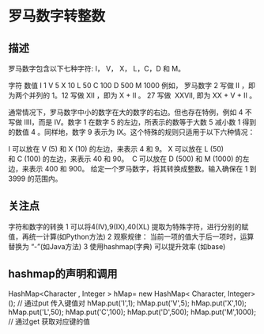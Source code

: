 # 罗马数字转整数

## 描述

罗马数字包含以下七种字符: I， V， X， L，C，D 和 M。

字符          数值
I             1
V             5
X             10
L             50
C             100
D             500
M             1000
例如， 罗马数字 2 写做 II ，即为两个并列的 1。12 写做 XII ，即为 X + II 。 27 写做  XXVII, 即为 XX + V + II 。

通常情况下，罗马数字中小的数字在大的数字的右边。但也存在特例，例如 4 不写做 IIII，而是 IV。数字 1 在数字 5 的左边，所表示的数等于大数 5 减小数 1 得到的数值 4 。同样地，数字 9 表示为 IX。这个特殊的规则只适用于以下六种情况：

I 可以放在 V (5) 和 X (10) 的左边，来表示 4 和 9。
X 可以放在 L (50) 和 C (100) 的左边，来表示 40 和 90。 
C 可以放在 D (500) 和 M (1000) 的左边，来表示 400 和 900。
给定一个罗马数字，将其转换成整数。输入确保在 1 到 3999 的范围内。

## 关注点

字符和数字的转换
1 可以将4(IV),9(IX),40(XL) 提取为特殊字符，进行分别的赋值，再统一计算(如Python方法)
2 观察规律： 当前一项的值大于后一项时，运算替换为 “-”(如Java方法)
3 使用hashmap(字典) 可以提升效率 (如base)

## hashmap的声明和调用

HashMap<Character , Integer > hMap= new HashMap< Character, Integer>();
        // 通过put 传入键值对
        hMap.put('I',1);
        hMap.put('V',5);
        hMap.put('X',10);
        hMap.put('L',50);
        hMap.put('C',100);
        hMap.put('D',500);
        hMap.put('M',1000);
        // 通过get 获取对应键的值

